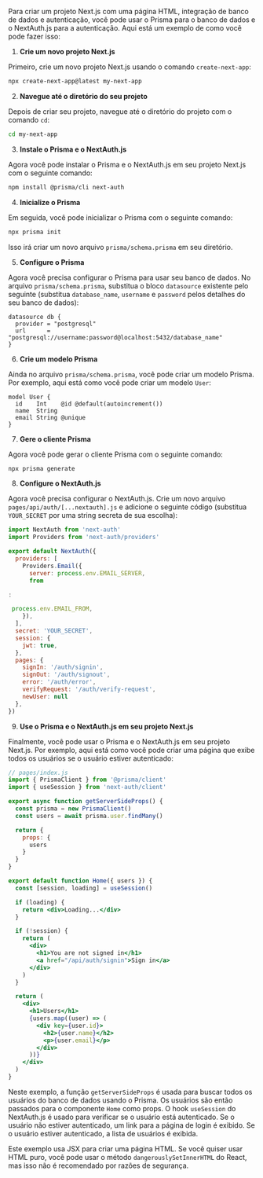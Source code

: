 Para criar um projeto Next.js com uma página HTML, integração de banco de dados e autenticação, você pode usar o Prisma para o banco de dados e o NextAuth.js para a autenticação. Aqui está um exemplo de como você pode fazer isso:

1. **Crie um novo projeto Next.js**

Primeiro, crie um novo projeto Next.js usando o comando `create-next-app`:

```bash
npx create-next-app@latest my-next-app
```

2. **Navegue até o diretório do seu projeto**

Depois de criar seu projeto, navegue até o diretório do projeto com o comando `cd`:

```bash
cd my-next-app
```

3. **Instale o Prisma e o NextAuth.js**

Agora você pode instalar o Prisma e o NextAuth.js em seu projeto Next.js com o seguinte comando:

```bash
npm install @prisma/cli next-auth
```

4. **Inicialize o Prisma**

Em seguida, você pode inicializar o Prisma com o seguinte comando:

```bash
npx prisma init
```

Isso irá criar um novo arquivo `prisma/schema.prisma` em seu diretório.

5. **Configure o Prisma**

Agora você precisa configurar o Prisma para usar seu banco de dados. No arquivo `prisma/schema.prisma`, substitua o bloco `datasource` existente pelo seguinte (substitua `database_name`, `username` e `password` pelos detalhes do seu banco de dados):

```prisma
datasource db {
  provider = "postgresql"
  url      = "postgresql://username:password@localhost:5432/database_name"
}
```

6. **Crie um modelo Prisma**

Ainda no arquivo `prisma/schema.prisma`, você pode criar um modelo Prisma. Por exemplo, aqui está como você pode criar um modelo `User`:

```prisma
model User {
  id    Int    @id @default(autoincrement())
  name  String
  email String @unique
}
```

7. **Gere o cliente Prisma**

Agora você pode gerar o cliente Prisma com o seguinte comando:

```bash
npx prisma generate
```

8. **Configure o NextAuth.js**

Agora você precisa configurar o NextAuth.js. Crie um novo arquivo `pages/api/auth/[...nextauth].js` e adicione o seguinte código (substitua `YOUR_SECRET` por uma string secreta de sua escolha):

```jsx
import NextAuth from 'next-auth'
import Providers from 'next-auth/providers'

export default NextAuth({
  providers: [
    Providers.Email({
      server: process.env.EMAIL_SERVER,
      from

:

 process.env.EMAIL_FROM,
    }),
  ],
  secret: 'YOUR_SECRET',
  session: {
    jwt: true,
  },
  pages: {
    signIn: '/auth/signin',
    signOut: '/auth/signout',
    error: '/auth/error', 
    verifyRequest: '/auth/verify-request', 
    newUser: null 
  },
})
```

9. **Use o Prisma e o NextAuth.js em seu projeto Next.js**

Finalmente, você pode usar o Prisma e o NextAuth.js em seu projeto Next.js. Por exemplo, aqui está como você pode criar uma página que exibe todos os usuários se o usuário estiver autenticado:

```jsx
// pages/index.js
import { PrismaClient } from '@prisma/client'
import { useSession } from 'next-auth/client'

export async function getServerSideProps() {
  const prisma = new PrismaClient()
  const users = await prisma.user.findMany()

  return {
    props: {
      users
    }
  }
}

export default function Home({ users }) {
  const [session, loading] = useSession()

  if (loading) {
    return <div>Loading...</div>
  }

  if (!session) {
    return (
      <div>
        <h1>You are not signed in</h1>
        <a href="/api/auth/signin">Sign in</a>
      </div>
    )
  }

  return (
    <div>
      <h1>Users</h1>
      {users.map((user) => (
        <div key={user.id}>
          <h2>{user.name}</h2>
          <p>{user.email}</p>
        </div>
      ))}
    </div>
  )
}
```

Neste exemplo, a função `getServerSideProps` é usada para buscar todos os usuários do banco de dados usando o Prisma. Os usuários são então passados para o componente `Home` como props. O hook `useSession` do NextAuth.js é usado para verificar se o usuário está autenticado. Se o usuário não estiver autenticado, um link para a página de login é exibido. Se o usuário estiver autenticado, a lista de usuários é exibida.

Este exemplo usa JSX para criar uma página HTML. Se você quiser usar HTML puro, você pode usar o método `dangerouslySetInnerHTML` do React, mas isso não é recomendado por razões de segurança.
